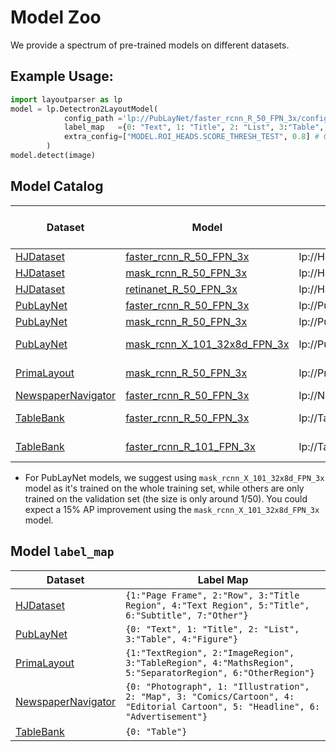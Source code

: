 # Model Zoo

We provide a spectrum of pre-trained models on different datasets.

## Example Usage: 

```python
import layoutparser as lp
model = lp.Detectron2LayoutModel(
            config_path ='lp://PubLayNet/faster_rcnn_R_50_FPN_3x/config', # In model catalog
            label_map   ={0: "Text", 1: "Title", 2: "List", 3:"Table", 4:"Figure"}, # In model`label_map`
            extra_config=["MODEL.ROI_HEADS.SCORE_THRESH_TEST", 0.8] # Optional
        )
model.detect(image)
```

## Model Catalog

| Dataset                                                               | Model                                                                                      | Config Path                                            | Eval Result (mAP)                                                         |
|-----------------------------------------------------------------------|--------------------------------------------------------------------------------------------|--------------------------------------------------------|---------------------------------------------------------------------------|
| [HJDataset](https://dell-research-harvard.github.io/HJDataset/)       | [faster_rcnn_R_50_FPN_3x](https://www.dropbox.com/s/j4yseny2u0hn22r/config.yml?dl=1)       | lp://HJDataset/faster_rcnn_R_50_FPN_3x/config          |                                                                           |
| [HJDataset](https://dell-research-harvard.github.io/HJDataset/)       | [mask_rcnn_R_50_FPN_3x](https://www.dropbox.com/s/4jmr3xanmxmjcf8/config.yml?dl=1)         | lp://HJDataset/mask_rcnn_R_50_FPN_3x/config            |                                                                           |
| [HJDataset](https://dell-research-harvard.github.io/HJDataset/)       | [retinanet_R_50_FPN_3x](https://www.dropbox.com/s/z8a8ywozuyc5c2x/config.yml?dl=1)         | lp://HJDataset/retinanet_R_50_FPN_3x/config            |                                                                           |
| [PubLayNet](https://github.com/ibm-aur-nlp/PubLayNet)                 | [faster_rcnn_R_50_FPN_3x](https://www.dropbox.com/s/f3b12qc4hc0yh4m/config.yml?dl=1)       | lp://PubLayNet/faster_rcnn_R_50_FPN_3x/config          |                                                                           |
| [PubLayNet](https://github.com/ibm-aur-nlp/PubLayNet)                 | [mask_rcnn_R_50_FPN_3x](https://www.dropbox.com/s/u9wbsfwz4y0ziki/config.yml?dl=1)         | lp://PubLayNet/mask_rcnn_R_50_FPN_3x/config            |                                                                           |
| [PubLayNet](https://github.com/ibm-aur-nlp/PubLayNet)                 | [mask_rcnn_X_101_32x8d_FPN_3x](https://www.dropbox.com/s/nau5ut6zgthunil/config.yaml?dl=1) | lp://PubLayNet/mask_rcnn_X_101_32x8d_FPN_3x/config     | 88.98 [eval.csv](https://www.dropbox.com/s/15ytg3fzmc6l59x/eval.csv?dl=0) |
| [PrimaLayout](https://www.primaresearch.org/dataset/)                 | [mask_rcnn_R_50_FPN_3x](https://www.dropbox.com/s/yc92x97k50abynt/config.yaml?dl=1)        | lp://PrimaLayout/mask_rcnn_R_50_FPN_3x/config          | 69.35 [eval.csv](https://www.dropbox.com/s/9uuql57uedvb9mo/eval.csv?dl=0) |
| [NewspaperNavigator](https://news-navigator.labs.loc.gov/)            | [faster_rcnn_R_50_FPN_3x](https://www.dropbox.com/s/wnido8pk4oubyzr/config.yml?dl=1)       | lp://NewspaperNavigator/faster_rcnn_R_50_FPN_3x/config |                                                                           |
| [TableBank](https://doc-analysis.github.io/tablebank-page/index.html) | [faster_rcnn_R_50_FPN_3x](https://www.dropbox.com/s/7cqle02do7ah7k4/config.yaml?dl=1)      | lp://TableBank/faster_rcnn_R_50_FPN_3x/config          | 89.78 [eval.csv](https://www.dropbox.com/s/1uwnz58hxf96iw2/eval.csv?dl=0) |
| [TableBank](https://doc-analysis.github.io/tablebank-page/index.html) | [faster_rcnn_R_101_FPN_3x](https://www.dropbox.com/s/h63n6nv51kfl923/config.yaml?dl=1)     | lp://TableBank/faster_rcnn_R_101_FPN_3x/config         | 91.26 [eval.csv](https://www.dropbox.com/s/e1kq8thkj2id1li/eval.csv?dl=0) |

* For PubLayNet models, we suggest using `mask_rcnn_X_101_32x8d_FPN_3x` model as it's trained on the whole training set, while others are only trained on the validation set (the size is only around 1/50). You could expect a 15% AP improvement using the `mask_rcnn_X_101_32x8d_FPN_3x` model.

## Model `label_map`

| Dataset                                                      | Label Map                                                    |
| ------------------------------------------------------------ | ------------------------------------------------------------ |
| [HJDataset](https://dell-research-harvard.github.io/HJDataset/) | `{1:"Page Frame", 2:"Row", 3:"Title Region", 4:"Text Region", 5:"Title", 6:"Subtitle", 7:"Other"}` |
| [PubLayNet](https://github.com/ibm-aur-nlp/PubLayNet)        | `{0: "Text", 1: "Title", 2: "List", 3:"Table", 4:"Figure"}`     |
| [PrimaLayout](https://www.primaresearch.org/dataset/)        | `{1:"TextRegion", 2:"ImageRegion", 3:"TableRegion", 4:"MathsRegion", 5:"SeparatorRegion", 6:"OtherRegion"}` |
| [NewspaperNavigator](https://news-navigator.labs.loc.gov/)        | `{0: "Photograph", 1: "Illustration", 2: "Map", 3: "Comics/Cartoon", 4: "Editorial Cartoon", 5: "Headline", 6: "Advertisement"}` |
| [TableBank](https://doc-analysis.github.io/tablebank-page/index.html)         | `{0: "Table"}` |
